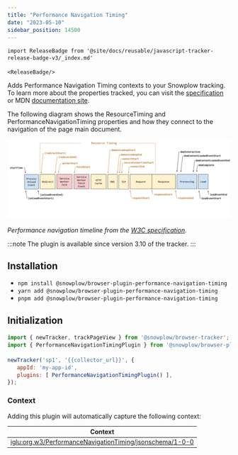```yaml
---
title: "Performance Navigation Timing"
date: "2023-05-10"
sidebar_position: 14500
---
```


```mdx-code-block
import ReleaseBadge from '@site/docs/reusable/javascript-tracker-release-badge-v3/_index.md'

<ReleaseBadge/>
```

Adds Performance Navigation Timing contexts to your Snowplow tracking. To learn more about the properties tracked, you can visit the [specification](https://www.w3.org/TR/navigation-timing-2/) or MDN [documentation site](https://developer.mozilla.org/en-US/docs/Web/API/PerformanceNavigationTiming).

The following diagram shows the ResourceTiming and PerformanceNavigationTiming properties and how they connect to the navigation of the page main document.

![performance navigation timeline](./images/performance_navigation_timeline.png)

_Performance navigation timeline from the [W3C specification](https://www.w3.org/TR/navigation-timing-2/)._

:::note
The plugin is available since version 3.10 of the tracker.
:::

## Installation

- `npm install @snowplow/browser-plugin-performance-navigation-timing`
- `yarn add @snowplow/browser-plugin-performance-navigation-timing`
- `pnpm add @snowplow/browser-plugin-performance-navigation-timing`

## Initialization

```javascript
import { newTracker, trackPageView } from '@snowplow/browser-tracker';
import { PerformanceNavigationTimingPlugin } from '@snowplow/browser-plugin-performance-navigation-timing';

newTracker('sp1', '{{collector_url}}', { 
   appId: 'my-app-id', 
   plugins: [ PerformanceNavigationTimingPlugin() ],
});
```

### Context

Adding this plugin will automatically capture the following context:

| Context                                                                                                                                                  |
|----------------------------------------------------------------------------------------------------------------------------------------------------------|
| [iglu:org.w3/PerformanceNavigationTiming/jsonschema/1-0-0](https://github.com/snowplow/iglu-central/blob/master/schemas/org.w3/PerformanceNavigationTiming/jsonschema/1-0-0) |

